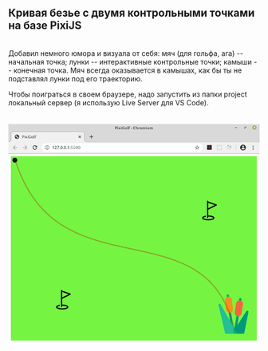 ## Кривая безье с двумя контрольными точками на базе PixiJS
\
Добавил немного юмора и визуала от себя: мяч (для гольфа, ага) -- начальная точка; лунки -- интерактивные контрольные точки; камыши -- конечная точка. Мяч всегда оказывается в камышах, как бы ты не подставлял лунки под его траекторию.

Чтобы поиграться в своем браузере, надо запустить из папки project локальный сервер (я использую Live Server для VS Code).
\
\
\
![pic](01.png)
